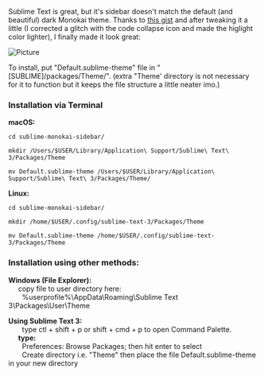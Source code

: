 Sublime Text is great, but it's sidebar doesn't match the default (and beautiful) dark Monokai theme. Thanks to [this gist](https://gist.github.com/umpirsky/5842174) and after tweaking it a little (I corrected a glitch with the code collapse icon and made the higlight color lighter), I finally made it look great:

![Picture](https://coderwall-assets-0.s3.amazonaws.com/uploads/picture/file/3441/sublime2.png)


To install, put "Default.sublime-theme" file in "[SUBLIME]/packages/Theme/".
(extra "Theme' directory is not necessary for it to function but it keeps the file structure a little neater imo.)

### Installation via Terminal
**macOS:**
```
cd sublime-monokai-sidebar/
```
```
mkdir /Users/$USER/Library/Application\ Support/Sublime\ Text\ 3/Packages/Theme 
```
```
mv Default.sublime-theme /Users/$USER/Library/Application\ Support/Sublime\ Text\ 3/Packages/Theme/
```
**Linux:**
```
cd sublime-monokai-sidebar/
```
```
mkdir /home/$USER/.config/sublime-text-3/Packages/Theme
```
```
mv Default.sublime-theme /home/$USER/.config/sublime-text-3/Packages/Theme
```

### Installation using other methods:
**Windows (File Explorer):** 
<br>
&nbsp;&nbsp;&nbsp;&nbsp; copy file to user directory here:
<br>
&nbsp;&nbsp;&nbsp;&nbsp;&nbsp;&nbsp; %userprofile%\AppData\Roaming\Sublime Text 3\Packages\User\Theme

**Using Sublime Text 3:**
<br>
&nbsp;&nbsp;&nbsp;&nbsp;&nbsp;&nbsp; type ctl + shift + p or shift + cmd + p to open Command Palette.
<br>
&nbsp;&nbsp;&nbsp;&nbsp; **type:**
<br>
&nbsp;&nbsp;&nbsp;&nbsp;&nbsp;&nbsp; Preferences: Browse Packages; then hit enter to select 
<br>
&nbsp;&nbsp;&nbsp;&nbsp;&nbsp;&nbsp; Create directory i.e. "Theme" then place the file Default.sublime-theme in your new directory 
